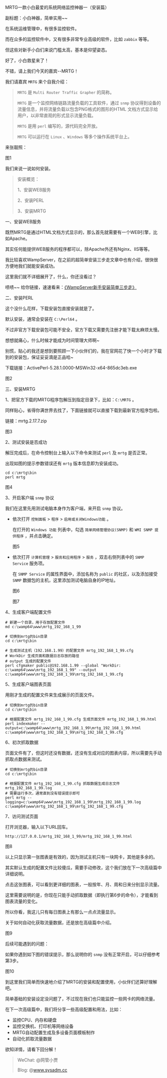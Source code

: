 MRTG一款小白最爱的系统网络监控神器一（安装篇）

副标题：小白神器，简单实用~~



在系统运维管理中，有很多监控软件。

而在众多的监控软件中，又有很多非常专业高级的软件，比如 `zabbix` 等等。

但这些对新手小白们来说门槛太高，基本是仰望姿态。

好了，小白救星来了！

不错，请上我们今天的嘉宾--MRTG！



我们请嘉宾 `MRTG` 来个自我介绍：

> `MRTG` 是 `Multi Router Traffic Grapher` 的简称。
>
> `MRTG` 是一个监控网络链路流量负载的工具软件，通过 `snmp` 协议得到设备的流量信息，并将流量负载以包含PNG格式的图形的HTML 文档方式显示给用户，以非常直观的形式显示流量负载。
>
> `MRTG` 是用 `perl` 编写的，源代码完全开放。
>
> `MRTG` 可以运行在 `Linux` 、`Windows` 等多个操作系统平台上。

来张靓照：

图1



我们来说一说如何安装。

> 安装概览：
>
> 1、安装WEB服务
>
> 2、安装PERL
>
> 3、安装MRTG



一、安装WEB服务

既然MRTG是通过HTML文档方式显示的，那么首先就需要有一个WEB引擎，比如Apache。

其实任何能提供WEB服务的程序都可以，除Apache外还有Nginx、IIS等等。

我比较喜欢WampServer，在之前的超简单安装三步走文章中也有介绍，很快很方便地我们就能安装成功。

这里我们就不详细展开了，什么，你还没看过？

啧啧~~ 给你链接，速速看来：[《WampServer新手安装简单三步走》](https://www.sysadm.cc/index.php/webxuexi/731-wampserver-install)



二、安装PERL

这个没什么花样，下载安装包直接安装就是了。

默认安装，通常会安装在 `C:\Perl64` 。

不过非官方下载安装包可能不安全，官方下载又需要先注册才能下载太麻烦太慢。

想想就痛心，什么时候才能成为时间管理大师啊~

别慌，贴心的我还是想到要照顾一下小伙伴们的，我在官网花了快一个小时才下载到的安装包，保证妥妥滴是正品哈~

下载链接：ActivePerl-5.28.1.0000-MSWin32-x64-865dc3eb.exe

图2





三、安装MRTG

1、把官方下载的MRTG程序包解压到指定目录下，比如：`C:\MRTG` 。

同样贴心，省得你满世界去找了，下面链接就可以直接下载到最新官方程序包啦。

链接：mrtg.2.17.7.zip

图3



2、测试安装是否成功

解压完成后，在命令控制台上输入以下命令来测试 `perl` 及 `mrtg` 是否正常。

出现如图的提示参数错误还有 `mrtg` 版本信息即为安装成功。

```shell
cd c:\mrtg\bin
perl mrtg
```

图4



3、开启客户端 `snmp` 协议

我们在这里先用测试电脑本身作为客户端，来开启 `snmp` 协议。

* 依次打开 `控制面板` > `程序` > `启用或关闭Windows功能` 。

  在打开的 `Windows 功能` 列表中，勾选 `简单网络管理协议(SNMP)` 和 `WMI SNMP 提供程序` ，并点击确定。

  图5

* 依次打开 `计算机管理` > `服务和应用程序` > `服务` ，双击右侧列表中的 `SNMP Service` 服务项。

  在 `SNMP Service` 的属性界面中，添加名称为 `public` 的社区，以及添加接受 `SNMP` 数据包的主机，这里添加测试电脑自身的IP地址。

  图6
  
  图7



4、生成客户端配置文件

```shell
# 新建一个目录，用于存放配置文件
md c:\wamp64\www\mrtg_192_168_1_99

# 切换到mrtg的bin目录
cd c:\mrtg\bin

# 生成测试主机（192.168.1.99）的配置文件 mrtg_192_168_1_99.cfg
# WorkDir 生成页面和数据日志存放的路径
# output 生成的配置文件
perl cfgmaker public@192.168.1.99 --global "WorkDir: c:\wamp64\www\mrtg_192_168_1_99" --output c:\wamp64\www\mrtg_192_168_1_99\mrtg_192_168_1_99.cfg
```



5、生成客户端图表页面

用刚才生成的配置文件来生成展示的页面文件。

```shell
# 切换到mrtg的bin目录
cd c:\mrtg\bin

# 根据配置文件 mrtg_192_168_1_99.cfg 生成页面文件 mrtg_192_168_1_99.html
perl indexmaker --output=c:\wamp64\www\mrtg_192_168_1_99\mrtg_192_168_1_99.html c:\wamp64\www\mrtg_192_168_1_99\mrtg_192_168_1_99.cfg
```



6、初次抓取数据

页面文件有了，但这时还没有数据，还没有生成对应的图表内容，所以需要先手动抓取点数据来测试。

```shell
# 切换到mrtg的bin目录
cd c:\mrtg\bin

# 根据配置文件 mrtg_192_168_1_99.cfg 抓取数据生成日志文件 mrtg_192_168_1_99.log
# 需要运行多次，通常直到没有错误提示即可
perl mrtg --logging=c:\wamp64\www\mrtg_192_168_1_99\mrtg_192_168_1_99.log c:\wamp64\www\mrtg_192_168_1_99\mrtg_192_168_1_99.cfg
```



7、访问测试页面

打开浏览器，输入以下URL回车。

```shell
http://127.0.0.1/mrtg_192_168_1_99/mrtg_192_168_1_99.html
```

图8



以上只显示第一张图表是有效的，因为测试主机只有一块网卡，其他是多余的。

其实默认生成的配置文件比较傻瓜，需要手动修改，这个我们放在下一次高级篇中详细说明。

点击这张图表，可以看到更详细的图表，一般按年、月、周和日来分别显示流量。

这里需要说明的是，你现在只能手动抓取数据（即执行第6步的命令），才能看到图表流量的变化。

所以你看，我这儿只有每日图表上有那么一点点流量显示。

关于如何自动化获取流量数据，还是放在高级篇中介绍。

图9



后续可能遇到的问题：

如果你遇到如下图的错误提示，那么说明你的 `snmp` 没有正常开启，可以仔细参考第3步。

图10





到这里我们简单而快速地介绍了MRTG的安装和配置使用，小伙伴们还算好理解吧。

简单基础的安装设定没问题了，不过现在我们也只能监控一些网卡的网络流量。

在下一次高级篇中，我们将分享一些高级配置和用法，比如：

* 监控CPU、内存和硬盘
* 监控交换机、打印机等网络设备
* MRTG自动配置生成及多设备页面模板制作
* 自动化抓取流量数据

欲知详情，请看下回分解！



> WeChat: @网管小贾
>
> Blog: @www.sysadm.cc







